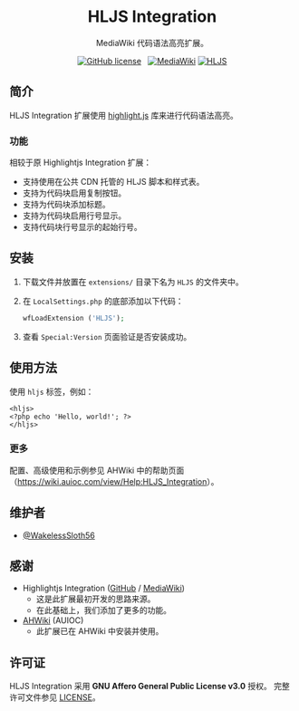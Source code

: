 <h1 align="center">HLJS Integration</h1>

<div align="center">

MediaWiki 代码语法高亮扩展。

[![GitHub license](https://img.shields.io/github/license/WakelessSloth56/mediawiki-extension-hljs?style=flat-square)](/LICENSE)
&nbsp;
[![MediaWiki](https://img.shields.io/static/v1?label=MediaWiki&message=>=1.25&color=00aa00&style=flat-square)](https://www.mediawiki.org/)
[![HLJS](https://img.shields.io/static/v1?label=highlight.js&message=latest&color=600000&style=flat-square)](https://highlightjs.org/)

</div>

## 简介

HLJS Integration 扩展使用 [highlight.js](https://highlightjs.org/) 库来进行代码语法高亮。

### 功能

相较于原 Highlightjs Integration 扩展：

* 支持使用在公共 CDN 托管的 HLJS 脚本和样式表。
* 支持为代码块启用复制按钮。
* 支持为代码块添加标题。
* 支持为代码块启用行号显示。
* 支持代码块行号显示的起始行号。

## 安装

1. 下载文件并放置在 `extensions/` 目录下名为 `HLJS` 的文件夹中。
2. 在 `LocalSettings.php` 的底部添加以下代码：

    ```php
    wfLoadExtension ('HLJS');
    ```

3. 查看 `Special:Version` 页面验证是否安装成功。

## 使用方法

使用 `hljs` 标签，例如：

```wikitext
<hljs>
<?php echo 'Hello, world!'; ?>
</hljs>
```

### 更多

配置、高级使用和示例参见 AHWiki 中的帮助页面（<https://wiki.auioc.com/view/Help:HLJS_Integration>）。

## 维护者

* [@WakelessSloth56](https://github.com/WakelessSloth56)

## 感谢

* Highlightjs Integration ([GitHub](https://github.com/Nicolas01/Highlightjs_Integration/) / [MediaWiki](https://www.mediawiki.org/wiki/Extension:Highlightjs_Integration))
  * 这是此扩展最初开发的思路来源。
  * 在此基础上，我们添加了更多的功能。
* [AHWiki](https://wiki.auioc.com) (AUIOC)
  * 此扩展已在 AHWiki 中安装并使用。

## 许可证

HLJS Integration 采用 **GNU Affero General Public License v3.0** 授权。
完整许可文件参见 [LICENSE](/LICENSE)。
